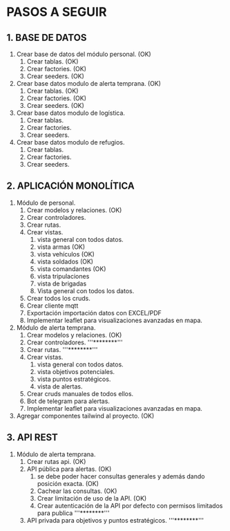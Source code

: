 # PASOS A SEGUIR

## 1. BASE DE DATOS
1. Crear base de datos del módulo personal. (OK)
   1. Crear tablas. (OK)
   2. Crear factories. (OK)
   3. Crear seeders. (OK)
2. Crear base datos modulo de alerta temprana. (OK)
   1. Crear tablas. (OK)
   2. Crear factories. (OK)
   3. Crear seeders. (OK)
3. Crear base datos modulo de logística.
   1. Crear tablas.
   2. Crear factories.
   3. Crear seeders.
4. Crear base datos modulo de refugios.
   1. Crear tablas.
   2. Crear factories.
   3. Crear seeders.

## 2. APLICACIÓN MONOLÍTICA
1. Módulo de personal.
   1. Crear modelos y relaciones. (OK)
   1. Crear controladores. 
   2. Crear rutas. 
   3. Crear vistas.
      1. vista general con todos datos.
      2. vista armas (OK)
      3. vista vehículos (OK)
      4. vista soldados (OK)
      5. vista comandantes (OK)
      6. vista tripulaciones
      7. vista de brigadas
      8. Vista general con todos los datos.
   4. Crear todos los cruds.
   5. Crear cliente mqtt 
   6. Exportación importación datos con EXCEL/PDF
   7. Implementar leaflet para visualizaciones avanzadas en mapa.
2. Módulo de alerta temprana.
   1. Crear modelos y relaciones. (OK)
   2. Crear controladores. '''********'''
   3. Crear rutas. '''********'''
   5. Crear vistas. 
      1. vista general con todos datos.
      2. vista objetivos potenciales.
      3. vista puntos estratégicos.
      4. vista de alertas.
   4. Crear cruds manuales de todos ellos.
   5. Bot de telegram para alertas.
   6. Implementar leaflet para visualizaciones avanzadas en mapa.
3. Agregar componentes tailwind al proyecto. (OK)

## 3. API REST
1. Módulo de alerta temprana.
   1. Crear rutas api. (OK)
   2. API pública para alertas. (OK)
      1. se debe poder hacer consultas generales y además dando posición exacta. (OK)
      2. Cachear las consultas. (OK)
      3. Crear limitación de uso de la API. (OK)
      4. Crear autenticación de la API por defecto con permisos limitados para publica '''********'''
   3. API privada para objetivos y puntos estratégicos. '''********'''
